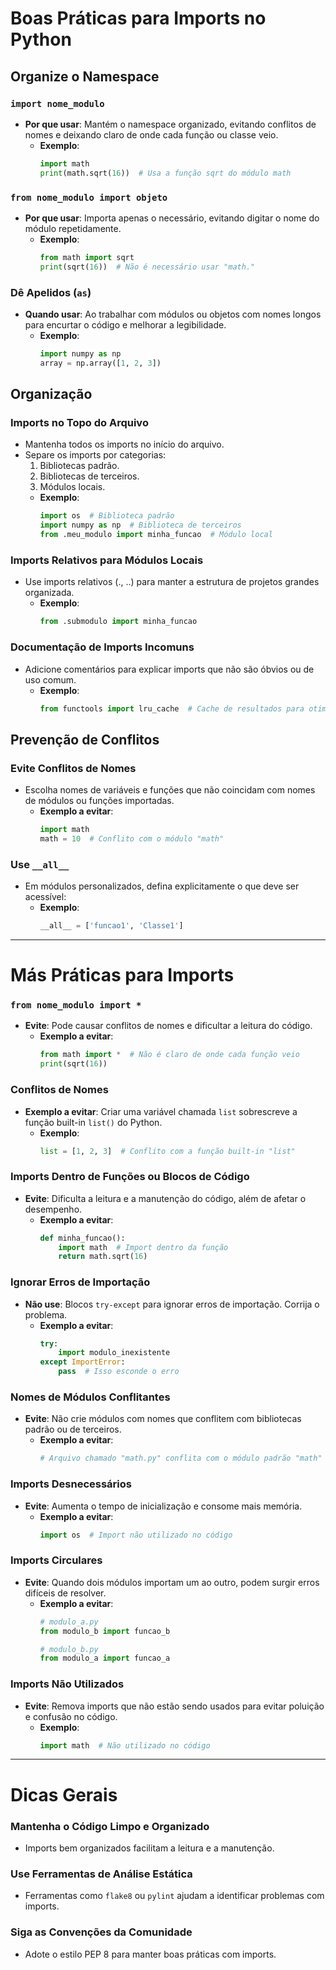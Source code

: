 # Boas Práticas para Imports no Python

## Organize o Namespace

### `import nome_modulo`
- **Por que usar**: Mantém o namespace organizado, evitando conflitos de nomes e deixando claro de onde cada função ou classe veio.
  - **Exemplo**:
    ```python
    import math
    print(math.sqrt(16))  # Usa a função sqrt do módulo math
    ```

### `from nome_modulo import objeto`
- **Por que usar**: Importa apenas o necessário, evitando digitar o nome do módulo repetidamente.
  - **Exemplo**:
    ```python
    from math import sqrt
    print(sqrt(16))  # Não é necessário usar "math."
    ```

### Dê Apelidos (`as`)
- **Quando usar**: Ao trabalhar com módulos ou objetos com nomes longos para encurtar o código e melhorar a legibilidade.
  - **Exemplo**:
    ```python
    import numpy as np
    array = np.array([1, 2, 3])
    ```

## Organização

### Imports no Topo do Arquivo
- Mantenha todos os imports no início do arquivo.
- Separe os imports por categorias:
  1. Bibliotecas padrão.
  2. Bibliotecas de terceiros.
  3. Módulos locais.
  - **Exemplo**:
    ```python
    import os  # Biblioteca padrão
    import numpy as np  # Biblioteca de terceiros
    from .meu_modulo import minha_funcao  # Módulo local
    ```

### Imports Relativos para Módulos Locais
- Use imports relativos (., ..) para manter a estrutura de projetos grandes organizada.
  - **Exemplo**:
    ```python
    from .submodulo import minha_funcao
    ```

### Documentação de Imports Incomuns
- Adicione comentários para explicar imports que não são óbvios ou de uso comum.
  - **Exemplo**:
    ```python
    from functools import lru_cache  # Cache de resultados para otimização
    ```

## Prevenção de Conflitos

### Evite Conflitos de Nomes
- Escolha nomes de variáveis e funções que não coincidam com nomes de módulos ou funções importadas.
  - **Exemplo a evitar**:
    ```python
    import math
    math = 10  # Conflito com o módulo "math"
    ```

### Use `__all__`
- Em módulos personalizados, defina explicitamente o que deve ser acessível:
  - **Exemplo**:
    ```python
    __all__ = ['funcao1', 'Classe1']
    ```

---

# Más Práticas para Imports

### `from nome_modulo import *`
- **Evite**: Pode causar conflitos de nomes e dificultar a leitura do código.
  - **Exemplo a evitar**:
    ```python
    from math import *  # Não é claro de onde cada função veio
    print(sqrt(16))
    ```

### Conflitos de Nomes
- **Exemplo a evitar**: Criar uma variável chamada `list` sobrescreve a função built-in `list()` do Python.
  - **Exemplo**:
    ```python
    list = [1, 2, 3]  # Conflito com a função built-in "list"
    ```

### Imports Dentro de Funções ou Blocos de Código
- **Evite**: Dificulta a leitura e a manutenção do código, além de afetar o desempenho.
  - **Exemplo a evitar**:
    ```python
    def minha_funcao():
        import math  # Import dentro da função
        return math.sqrt(16)
    ```

### Ignorar Erros de Importação
- **Não use**: Blocos `try-except` para ignorar erros de importação. Corrija o problema.
  - **Exemplo a evitar**:
    ```python
    try:
        import modulo_inexistente
    except ImportError:
        pass  # Isso esconde o erro
    ```

### Nomes de Módulos Conflitantes
- **Evite**: Não crie módulos com nomes que conflitem com bibliotecas padrão ou de terceiros.
  - **Exemplo a evitar**:
    ```python
    # Arquivo chamado "math.py" conflita com o módulo padrão "math"
    ```

### Imports Desnecessários
- **Evite**: Aumenta o tempo de inicialização e consome mais memória.
  - **Exemplo a evitar**:
    ```python
    import os  # Import não utilizado no código
    ```

### Imports Circulares
- **Evite**: Quando dois módulos importam um ao outro, podem surgir erros difíceis de resolver.
  - **Exemplo a evitar**:
    ```python
    # modulo_a.py
    from modulo_b import funcao_b

    # modulo_b.py
    from modulo_a import funcao_a
    ```

### Imports Não Utilizados
- **Evite**: Remova imports que não estão sendo usados para evitar poluição e confusão no código.
  - **Exemplo**:
    ```python
    import math  # Não utilizado no código
    ```

---

# Dicas Gerais

### Mantenha o Código Limpo e Organizado
- Imports bem organizados facilitam a leitura e a manutenção.

### Use Ferramentas de Análise Estática
- Ferramentas como `flake8` ou `pylint` ajudam a identificar problemas com imports.

### Siga as Convenções da Comunidade
- Adote o estilo PEP 8 para manter boas práticas com imports.
